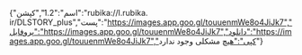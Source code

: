 {"اسم":"1.2","کپشن":"rubika://l.rubika. ir/DLSTORY_plus","پست":"https://images.app.goo.gl/touuenmWe8o4JiJk7","پروفایل":"https://images.app.goo.gl/touuenmWe8o4JiJk7","دانلود":"https://images.app.goo.gl/touuenmWe8o4JiJk7","کپی":"هیچ مشکلی وجود ندارد"}